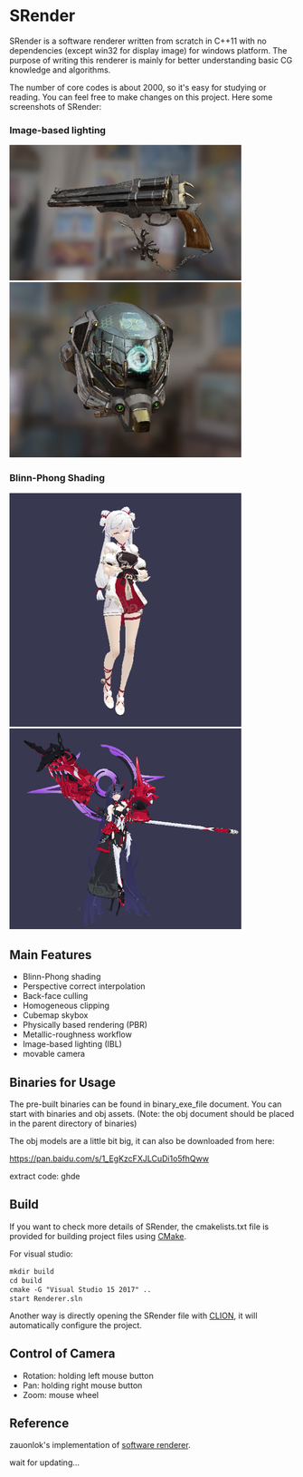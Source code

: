 #  SRender

SRender is a software renderer written from scratch in C++11 with no dependencies (except win32 for display image) for windows platform. The purpose of writing this renderer is mainly for better understanding basic CG knowledge and algorithms. 

The number of core codes is about 2000, so it's easy for studying or reading. You can feel free to make changes on this project.  Here some screenshots of SRender:

### Image-based lighting

<img src="obj/gun/gun.png" width="410">

<img src="obj/helmet/helmet.png" width="410">

### Blinn-Phong Shading

<img src="obj/qiyana/qiyana.png" width="410">

<img src="obj/yayi/yayi.png" width="410" >

## Main Features

* Blinn-Phong shading
* Perspective correct interpolation
* Back-face culling
* Homogeneous clipping
* Cubemap skybox
* Physically based rendering (PBR)
* Metallic-roughness workflow
* Image-based lighting (IBL)
* movable camera

## Binaries for Usage

The pre-built binaries can be found in binary_exe_file document. You can start with binaries and obj assets. (Note: the obj document should be placed in the parent directory of binaries)

The obj models are a little bit big, it can also be downloaded from here:

https://pan.baidu.com/s/1_EgKzcFXJLCuDi1o5fhQww

extract code: ghde

## Build

If you want to check more details of SRender, the cmakelists.txt file is provided for building project files using [CMake](https://cmake.org/).

For visual studio:

```
mkdir build
cd build
cmake -G "Visual Studio 15 2017" ..
start Renderer.sln
```



Another way is directly opening the SRender file with [CLION](https://www.jetbrains.com/clion/), it will automatically configure the project.



## Control of Camera

* Rotation: holding left mouse button
* Pan: holding right mouse button
* Zoom: mouse wheel

## Reference

zauonlok's implementation of [software renderer](https://github.com/zauonlok/renderer).

wait for updating...


